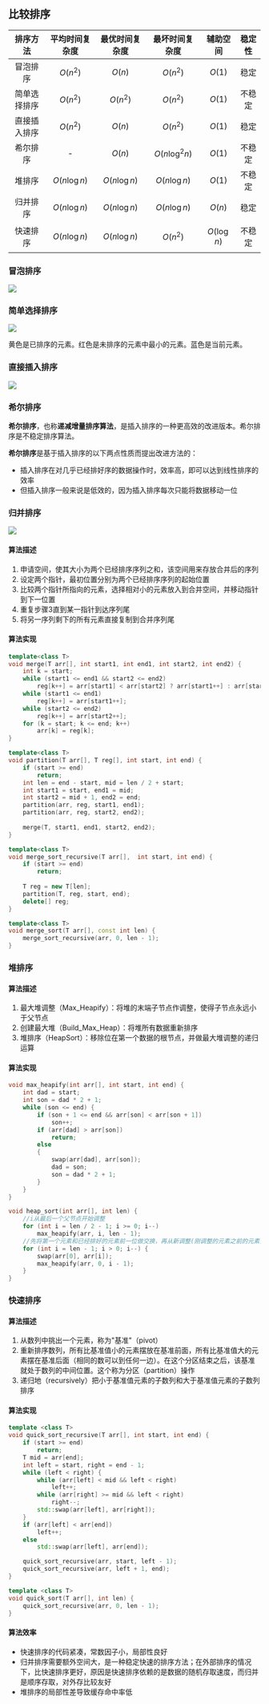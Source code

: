 ## 比较排序

| **排序方法** | **平均时间复杂度** | **最优时间复杂度** | **最坏时间复杂度** | **辅助空间** | **稳定性** |
| :---: | :---: | :---: | :---: | :---: | :---: |
| 冒泡排序 | $$O(n^2)$$ | $$O(n)$$ | $$O(n^2)$$ | $$O(1)$$ | 稳定 |
| 简单选择排序 | $$O(n^2)$$ | $$O(n^2)$$ | $$O(n^2)$$ | $$O(1)$$ | 不稳定 |
| 直接插入排序 | $$O(n^2)$$ | $$O(n)$$ | $$O(n^2)$$ | $$O(1)$$ | 稳定 |
| 希尔排序 | - | $$O(n)$$ | $$O(n{\log^2 n})$$ | $$O(1)$$ | 不稳定 |
| 堆排序 | $$O(n{\log n})$$ | $$O(n{\log n})$$ | $$O(n{\log n})$$ | $$O(1)$$ | 不稳定 |
| 归并排序 | $$O(n{\log n})$$ | $$O(n{\log n})$$ | $$O(n{\log n})$$ | $$O(n)$$ | 稳定 |
| 快速排序 | $$O(n{\log n})$$ | $$O(n{\log n})$$ | $$O(n^2)$$ | $$O({\log n})$$ | 不稳定 |

### 冒泡排序

![](/assets/bubble-sort.gif)

### 简单选择排序

![](/assets/selection-sort.gif)

黄色是已排序的元素。红色是未排序的元素中最小的元素。蓝色是当前元素。

### 直接插入排序

![](/assets/insertion-sort.gif)

### 希尔排序

**希尔排序**，也称**递减增量排序算法**，是插入排序的一种更高效的改进版本。希尔排序是不稳定排序算法。

**希尔排序**是基于插入排序的以下两点性质而提出改进方法的：

* 插入排序在对几乎已经排好序的数据操作时，效率高，即可以达到线性排序的效率
* 但插入排序一般来说是低效的，因为插入排序每次只能将数据移动一位

### 归并排序

![](/assets/merge-sort.gif)

#### 算法描述

1. 申请空间，使其大小为两个已经排序序列之和，该空间用来存放合并后的序列
2. 设定两个指针，最初位置分别为两个已经排序序列的起始位置
3. 比较两个指针所指向的元素，选择相对小的元素放入到合并空间，并移动指针到下一位置
4. 重复步骤3直到某一指针到达序列尾
5. 将另一序列剩下的所有元素直接复制到合并序列尾

#### 算法实现

```cpp
template<class T>
void merge(T arr[], int start1, int end1, int start2, int end2) {
    int k = start;
    while (start1 <= end1 && start2 <= end2)
        reg[k++] = arr[start1] < arr[start2] ? arr[start1++] : arr[start2++];
    while (start1 <= end1)
        reg[k++] = arr[start1++];
    while (start2 <= end2)
        reg[k++] = arr[start2++];
    for (k = start; k <= end; k++)
        arr[k] = reg[k];
}

template<class T>
void partition(T arr[], T reg[], int start, int end) {
    if (start >= end)
        return;
    int len = end - start, mid = len / 2 + start;
    int start1 = start, end1 = mid;
    int start2 = mid + 1, end2 = end;
    partition(arr, reg, start1, end1);
    partition(arr, reg, start2, end2);
    
    merge(T, start1, end1, start2, end2);
}

template<class T>
void merge_sort_recursive(T arr[],  int start, int end) {
    if (start >= end)
        return;
    
    T reg = new T[len];
    partition(T, reg, start, end);
    delete[] reg;
}

template<class T>
void merge_sort(T arr[], const int len) {    
    merge_sort_recursive(arr, 0, len - 1);    
}
```

### 堆排序

#### 算法描述

1. 最大堆调整（Max\_Heapify）：将堆的末端子节点作调整，使得子节点永远小于父节点
2. 创建最大堆（Build\_Max\_Heap）：将堆所有数据重新排序
3. 堆排序（HeapSort）：移除位在第一个数据的根节点，并做最大堆调整的递归运算

#### 算法实现

```cpp
void max_heapify(int arr[], int start, int end) {
    int dad = start;
    int son = dad * 2 + 1;
    while (son <= end) {
        if (son + 1 <= end && arr[son] < arr[son + 1])
            son++;
        if (arr[dad] > arr[son])
            return;
        else
        {
            swap(arr[dad], arr[son]);
            dad = son;
            son = dad * 2 + 1;
        }
    }
}

void heap_sort(int arr[], int len) {
    //i从最后一个父节点开始调整
    for (int i = len / 2 - 1; i >= 0; i--)
        max_heapify(arr, i, len - 1);
    //先将第一个元素和已经排好的元素前一位做交换，再从新调整(刚调整的元素之前的元素)，直到排序完毕
    for (int i = len - 1; i > 0; i--) {
        swap(arr[0], arr[i]);
        max_heapify(arr, 0, i - 1);
    }
}
```

### 快速排序

#### 算法描述

1. 从数列中挑出一个元素，称为"基准"（pivot）
2. 重新排序数列，所有比基准值小的元素摆放在基准前面，所有比基准值大的元素摆在基准后面（相同的数可以到任何一边）。在这个分区结束之后，该基准就处于数列的中间位置。这个称为分区（partition）操作
3. 递归地（recursively）把小于基准值元素的子数列和大于基准值元素的子数列排序

#### 算法实现

```cpp
template <class T>
void quick_sort_recursive(T arr[], int start, int end) {
    if (start >= end)
        return;
    T mid = arr[end];
    int left = start, right = end - 1;
    while (left < right) {
        while (arr[left] < mid && left < right)
            left++;
        while (arr[right] >= mid && left < right)
            right--;
        std::swap(arr[left], arr[right]);
    }
    if (arr[left] < arr[end])
        left++;
    else
        std::swap(arr[left], arr[end]);

    quick_sort_recursive(arr, start, left - 1);
    quick_sort_recursive(arr, left + 1, end);
}

template <class T>
void quick_sort(T arr[], int len) {
    quick_sort_recursive(arr, 0, len - 1);
}
```

#### 算法效率

* 快速排序的代码紧凑，常数因子小，局部性良好
* 归并排序需要额外空间大，是一种稳定快速的排序方法；在外部排序的情况下，比快速排序更好，原因是快速排序依赖的是数据的随机存取速度，而归并是顺序存取，对外存比较友好
* 堆排序的局部性差导致缓存命中率低
